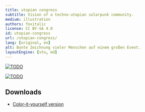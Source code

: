 ```yaml
---
title: utopian congress
subtitle: Vision of a techno-utopian solarpunk community.
medium: illustration
authors: foxitalic
license: CC BY-SA 4.0
id: utopian-congress
url: /utopian-congress/
lang: [original, en]
alt: Bunte Zeichnung vieler Menschen auf einem großen Event.
layoutEngine: [vto, md]
---
```


<a href="/{{ id }}/wimmelbild.png"><img src="/{{ id }}/wimmelbild.webp" alt="TODO" /></a>

<a href="/{{ id }}/back.png"><img src="/{{ id }}/back.webp" alt="TODO" /></a>

## Downloads

- [Color-it-yourself version](c3_wimmel_ausmal.pdf)
